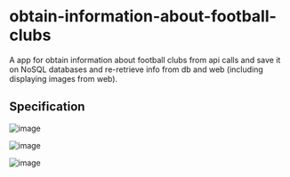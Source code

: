 # obtain-information-about-football-clubs
A app for obtain information about football clubs from api calls and save it on NoSQL databases and re-retrieve info from db and web (including displaying images from web).


## Specification
![image](https://github.com/chamathAn/obtain-information-about-football-clubs/assets/124298134/661be8cd-e693-449d-a2b2-7fd0812cf7c9)

![image](https://github.com/chamathAn/obtain-information-about-football-clubs/assets/124298134/76ab5836-4c28-4c5e-83d7-f44ea8b2b50f)

![image](https://github.com/chamathAn/obtain-information-about-football-clubs/assets/124298134/aef37089-29a8-4a37-bb0d-6ce975ab68aa)




